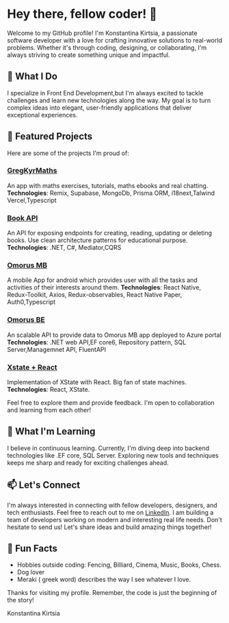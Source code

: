 # Hey there, fellow coder! 👋

Welcome to my GitHub profile! I'm Konstantina Kirtsia, a passionate software developer with a love for crafting innovative solutions to real-world problems. Whether it's through coding, designing, or collaborating, I'm always striving to create something unique and impactful.

## 🚀 What I Do

I specialize in Front End Development,but I'm always excited to tackle challenges and learn new technologies along the way. My goal is to turn complex ideas into elegant, user-friendly applications that deliver exceptional experiences.

## 🌟 Featured Projects

Here are some of the projects I'm proud of:

### [GregKyrMaths](https://github.com/kwnstantina/maths-joy)
An app with maths exercises, tutorials, maths ebooks and real chatting.
**Technologies**: Remix, Supabase, MongoDb, Prisma ORM, i18next,Talwind Vercel,Typescript

### [Book API](https://github.com/kwnstantina/book_api)
An API for exposing endpoints for creating, reading, updating or deleting books. Use clean architecture patterns for educational purpose.
**Technologies**: .NET, C#, Mediator,CQRS

### [Omorus MB](https://github.com/kwnstantina/omorus.github.io)
A mobile App for android which provides user with all the tasks and activities of their interests around them. 
**Technologies**: React Native, Redux-Toolkit, Axios, Redux-observables, React Native Paper, Auth0,Typescript

### [Omorus BE](https://github.com/kwnstantina/omorus.github.io)
An scalable API to provide data to Omorus MB app deployed to Azure portal
**Technologies**: .NET web API,EF core6, Repository pattern, SQL Server,Managemnet API, FluentAPI


### [Xstate + React](https://github.com/kwnstantina/xstate-react-app)
Implementation of XState with React. Big fan of state machines.
**Technologies**: React, XState.


Feel free to explore them and provide feedback. I'm open to collaboration and learning from each other!

## 🌱 What I'm Learning

I believe in continuous learning. Currently, I'm diving deep into backend technologies like .EF core, SQL Server. Exploring new tools and techniques keeps me sharp and ready for exciting challenges ahead.

## 📫 Let's Connect

I'm always interested in connecting with fellow developers, designers, and tech enthusiasts. Feel free to reach out to me on [LinkedIn](linkedin.com/in/konstantina-kirtsia). 
I am building a team of developers working on  modern and interesting real life needs. Don't hesitate to send us! Let's share ideas and build amazing things together!

## 🎨 Fun Facts
- Hobbies outside coding:  Fencing, Billiard, Cinema, Music, Books, Chess.
- Dog lover
- Meraki ( greek word) describes the way I see whatever I love.

Thanks for visiting my profile. Remember, the code is just the beginning of the story!

<p style={{color:'red'}}> Konstantina Kirtsia</p>
